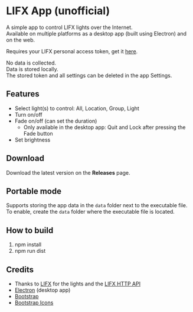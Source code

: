 # LIFX App (unofficial)

A simple app to control LIFX lights over the Internet.\
Available on multiple platforms as a desktop app (built using Electron) and on the web.

Requires your LIFX personal access token, get it [here](https://cloud.lifx.com/).

No data is collected.\
Data is stored locally.\
The stored token and all settings can be deleted in the app Settings.

## Features
- Select light(s) to control: All, Location, Group, Light
- Turn on/off
- Fade on/off (can set the duration)
  - Only available in the desktop app: Quit and Lock after pressing the Fade button
- Set brightness

## Download
Download the latest version on the **Releases** page.

## Portable mode
Supports storing the app data in the `data` folder next to the executable file.\
To enable, create the `data` folder where the executable file is located.

## How to build
1. npm install
2. npm run dist

## Credits
- Thanks to [LIFX](https://www.lifx.com/) for the lights and the [LIFX HTTP API](https://api.developer.lifx.com/)
- [Electron](https://www.electronjs.org/) (desktop app)
- [Bootstrap](https://getbootstrap.com/)
- [Bootstrap Icons](https://icons.getbootstrap.com/)